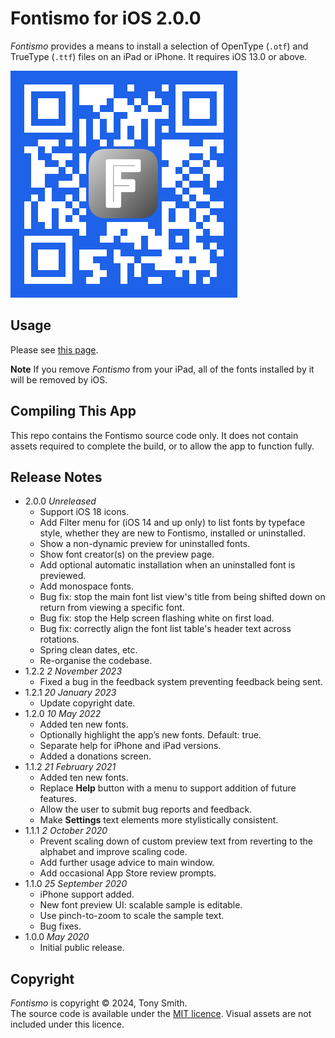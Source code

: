 # Fontismo for iOS 2.0.0 #

*Fontismo* provides a means to install a selection of OpenType (`.otf`) and TrueType (`.ttf`) files on an iPad or iPhone. It requires iOS 13.0 or above.

![Fontismo App Store QR Code](qr-code.jpg)

## Usage ##

Please see [this page](https://smittytone.net/fontismo/index.html).

**Note** If you remove *Fontismo* from your iPad, all of the fonts installed by it will be removed by iOS.

## Compiling This App ##

This repo contains the Fontismo source code only. It does not contain assets required to complete the build, or to allow the app to function fully.

## Release Notes ##

- 2.0.0 *Unreleased*
    - Support iOS 18 icons.
    - Add Filter menu for (iOS 14 and up only) to list fonts by typeface style, whether they are new to Fontismo, installed or uninstalled.
    - Show a non-dynamic preview for uninstalled fonts.
    - Show font creator(s) on the preview page.
    - Add optional automatic installation when an uninstalled font is previewed.
    - Add monospace fonts.
    - Bug fix: stop the main font list view's title from being shifted down on return from viewing a specific font.
    - Bug fix: stop the Help screen flashing white on first load.
    - Bug fix: correctly align the font list table's header text across rotations.
    - Spring clean dates, etc.
    - Re-organise the codebase.
- 1.2.2 *2 November 2023*
    - Fixed a bug in the feedback system preventing feedback being sent.
- 1.2.1 *20 January 2023*
    - Update copyright date.
- 1.2.0 *10 May 2022*
    - Added ten new fonts.
    - Optionally highlight the app’s new fonts. Default: true.
    - Separate help for iPhone and iPad versions.
    - Added a donations screen.
- 1.1.2 *21 February 2021*
    - Added ten new fonts.
    - Replace **Help** button with a menu to support addition of future features.
    - Allow the user to submit bug reports and feedback.
    - Make **Settings** text elements more stylistically consistent.
- 1.1.1 *2 October 2020*
    - Prevent scaling down of custom preview text from reverting to the alphabet and improve scaling code.
    - Add further usage advice to main window.
    - Add occasional App Store review prompts.
- 1.1.0 *25 September 2020*
    - iPhone support added.
    - New font preview UI: scalable sample is editable.
    - Use pinch-to-zoom to scale the sample text.
    - Bug fixes.
- 1.0.0 *May 2020*
    - Initial public release.

## Copyright ##

*Fontismo* is copyright &copy; 2024, Tony Smith.<br />The source code is available under the [MIT licence](LICENSE.md). Visual assets are not included under this licence.
